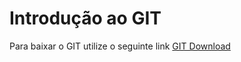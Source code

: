 # Introdução ao GITPara baixar o GIT utilize o seguinte link [GIT Download](https://git-scm.com/downloads)